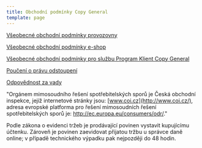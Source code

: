 ```yaml
---
title: Obchodní podmínky Copy General
template: page
---
```




[Všeobecné obchodní podmínky provozovny](https://www.copygeneral.cz/vop-provozovny)

[Všeobecné obchodní podmínky e-shop](https://www.copygeneral.cz/vop-eshop)

[Všeobecné obchodní podmínky pro službu Program Klient Copy General](https://www.copygeneral.cz/vop-klient-copy-general)

[Poučení o právu odstoupení](https://www.copygeneral.cz/pouceni-o-pravu-odstoupeni2)

[Odpovědnost za vady](https://www.copygeneral.cz/odpovednost-za-vady2)
 

"Orgánem mimosoudního řešení spotřebitelských sporů je Česká obchodní inspekce, jejíž internetové stránky jsou: [www.coi.cz](http://www.coi.cz/), adresa evropské platforma pro řešení mimosoudních řešení spotřebitelských sporů je: http://ec.europa.eu/consumers/odr/."


Podle zákona o evidenci tržeb je prodávající povinen vystavit kupujícímu účtenku. Zároveň je povinen zaevidovat přijatou tržbu u správce daně online; v případě technického výpadku pak nejpozději do 48 hodin.